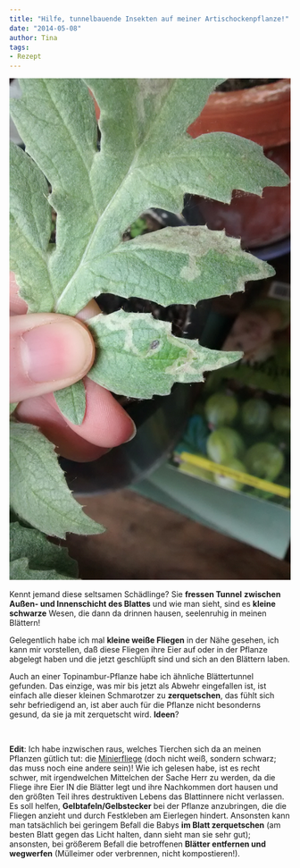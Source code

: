 ```yaml
---
title: "Hilfe, tunnelbauende Insekten auf meiner Artischockenpflanze!"
date: "2014-05-08" 
author: Tina
tags:
- Rezept
---
```


[![](images/wpid-wp-1399562755932.jpeg)](http://apfeleimer.files.wordpress.com/2014/05/wpid-wp-1399562755932.jpeg)

Kennt jemand diese seltsamen Schädlinge? Sie **fressen Tunnel** **zwischen Außen- und Innenschicht des Blattes** und wie man sieht, sind es **kleine schwarze** Wesen, die dann da drinnen hausen, seelenruhig in meinen Blättern!

Gelegentlich habe ich mal **kleine weiße Fliegen** in der Nähe gesehen, ich kann mir vorstellen, daß diese Fliegen ihre Eier auf oder in der Pflanze abgelegt haben und die jetzt geschlüpft sind und sich an den Blättern laben.

Auch an einer Topinambur-Pflanze habe ich ähnliche Blättertunnel gefunden. Das einzige, was mir bis jetzt als Abwehr eingefallen ist, ist einfach alle dieser kleinen Schmarotzer zu **zerquetschen**, das fühlt sich sehr befriedigend an, ist aber auch für die Pflanze nicht besonderns gesund, da sie ja mit zerquetscht wird. **Ideen**?

 

**Edit**: Ich habe inzwischen raus, welches Tierchen sich da an meinen Pflanzen gütlich tut: die [Minierfliege](http://de.wikipedia.org/wiki/Minierfliegen "auf Wikipedia") (doch nicht weiß, sondern schwarz; das muss noch eine andere sein)! Wie ich gelesen habe, ist es recht schwer, mit irgendwelchen Mittelchen der Sache Herr zu werden, da die Fliege ihre Eier IN die Blätter legt und ihre Nachkommen dort hausen und den größten Teil ihres destruktiven Lebens das Blattinnere nicht verlassen. Es soll helfen, **Gelbtafeln/Gelbstecker** bei der Pflanze anzubringen, die die Fliegen anzieht und durch Festkleben am Eierlegen hindert. Ansonsten kann man tatsächlich bei geringem Befall die Babys **im Blatt zerquetschen** (am besten Blatt gegen das Licht halten, dann sieht man sie sehr gut); ansonsten, bei größerem Befall die betroffenen **Blätter entfernen und wegwerfen** (Mülleimer oder verbrennen, nicht kompostieren!).
